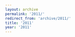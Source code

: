 ```yaml
---
layout: archive
permalink: '2011/'
redirect_from: 'archive/2011/'
title: '2011'
year: '2011'
---
```

